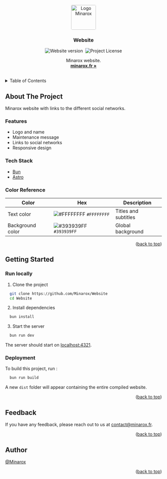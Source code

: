 <div id="top"></div>
<br />

<div align="center">
<a href="https://github.com/Minarox/Website">
    <img src="https://avatars.githubusercontent.com/u/71065703?v=4" alt="Logo Minarox" width="auto" height="80" style="border-radius: 4px">
</a>

<h3 align="center">Website</h3>

![Website version](https://img.shields.io/github/package-json/v/Minarox/Website?label=Version)&nbsp;
![Project License](https://img.shields.io/github/license/Minarox/Website?label=License)

  <p align="center">
    Minarox website.
    <br />
    <a href="https://minarox.fr/"><strong>minarox.fr »</strong></a>
  </p>
</div>
<br />

<details>
  <summary>Table of Contents</summary>
  <ol>
    <li>
      <a href="#about-the-project">About The Project</a>
      <ul>
        <li><a href="#features">Features</a></li>
        <li><a href="#tech-stack">Tech Stack</a></li>
        <li><a href="#color-reference">Color Reference</a></li>
      </ul>
    </li>
    <li>
      <a href="#getting-started">Getting Started</a>
      <ul>
        <li><a href="#run-locally">Run Locally</a></li>
        <li><a href="#deployment">Deployment</a></li>
      </ul>
    </li>
    <li><a href="#feedback">Feedback</a></li>
    <li><a href="#author">Author</a></li>
  </ol>
</details>

## About The Project

Minarox website with links to the different social networks.

### Features

- Logo and name
- Maintenance message
- Links to social networks
- Responsive design

### Tech Stack

- [Bun](https://bun.sh/)
- [Astro](https://astro.build/)

### Color Reference

| Color                        | Hex                                                                           | Description                   |
|------------------------------|-------------------------------------------------------------------------------|-------------------------------|
| Text color                   | ![#FFFFFFFF](https://via.placeholder.com/8/FFFFFFFF/FFFFFFFF.png) `#FFFFFFFF` | Titles and subtitles          |
| Background color             | ![#393939FF](https://via.placeholder.com/8/393939FF/393939FF.png) `#393939FF` | Global background             |

<p align="right">(<a href="#top">back to top</a>)</p>

## Getting Started

### Run locally

1. Clone the project

```bash
  git clone https://github.com/Minarox/Website
  cd Website
```

2. Install dependencies

```bash
  bun install
```

3. Start the server

```bash
  bun run dev
```

The server should start on [localhost:4321](http://localhost:4321/).

### Deployment

To build this project, run :

```bash
  bun run build
```

A new `dist` folder will appear containing the entire compiled website.

<p align="right">(<a href="#top">back to top</a>)</p>

## Feedback

If you have any feedback, please reach out to us at [contact@minarox.fr](mailto:contact@minarox.fr).

<p align="right">(<a href="#top">back to top</a>)</p>

## Author

[@Minarox](https://www.github.com/Minarox)

<p align="right">(<a href="#top">back to top</a>)</p>
